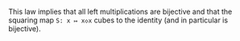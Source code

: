 This law implies that all left multiplications are bijective and that the squaring map `S: x ↦ x◇x` cubes to the identity (and in particular is bijective).
